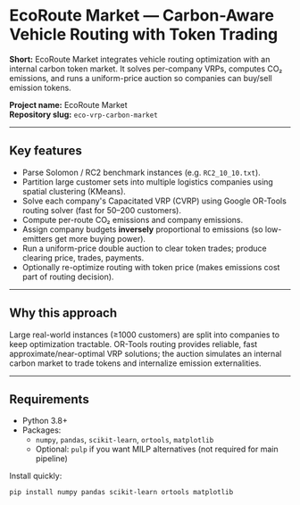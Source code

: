 # EcoRoute Market — Carbon-Aware Vehicle Routing with Token Trading

**Short:** EcoRoute Market integrates vehicle routing optimization with an internal carbon token market. It solves per-company VRPs, computes CO₂ emissions, and runs a uniform-price auction so companies can buy/sell emission tokens.

**Project name:** EcoRoute Market  
**Repository slug:** `eco-vrp-carbon-market`

---

## Key features
- Parse Solomon / RC2 benchmark instances (e.g. `RC2_10_10.txt`).
- Partition large customer sets into multiple logistics companies using spatial clustering (KMeans).
- Solve each company's Capacitated VRP (CVRP) using Google OR-Tools routing solver (fast for 50–200 customers).
- Compute per-route CO₂ emissions and company emissions.
- Assign company budgets **inversely** proportional to emissions (so low-emitters get more buying power).
- Run a uniform-price double auction to clear token trades; produce clearing price, trades, payments.
- Optionally re-optimize routing with token price (makes emissions cost part of routing decision).

---

## Why this approach
Large real-world instances (≥1000 customers) are split into companies to keep optimization tractable. OR-Tools routing provides reliable, fast approximate/near-optimal VRP solutions; the auction simulates an internal carbon market to trade tokens and internalize emission externalities.

---

## Requirements
- Python 3.8+
- Packages:
  - `numpy`, `pandas`, `scikit-learn`, `ortools`, `matplotlib`
  - Optional: `pulp` if you want MILP alternatives (not required for main pipeline)

Install quickly:
```bash
pip install numpy pandas scikit-learn ortools matplotlib
